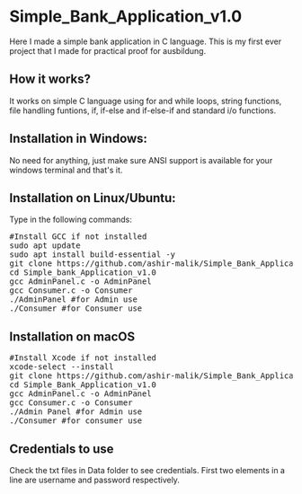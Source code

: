 # Simple_Bank_Application_v1.0
Here I made a simple bank application in C language. This is my first ever project that I made for practical proof for ausbildung.
## How it works?  
It works on simple C language using for and while loops, string functions, file handling funtions, if, if-else and if-else-if and standard i/o functions.
## Installation in Windows:  
No need for anything, just make sure ANSI support is available for your windows terminal and that's it. 
## Installation on Linux/Ubuntu:  
Type in the following commands:
<pre>#Install GCC if not installed  
sudo apt update   
sudo apt install build-essential -y  
git clone https://github.com/ashir-malik/Simple_Bank_Application_v1.0.git  
cd Simple_bank_Application_v1.0  
gcc AdminPanel.c -o AdminPanel  
gcc Consumer.c -o Consumer  
./AdminPanel #for Admin use
./Consumer #for Consumer use</pre>  
## Installation on macOS  
<pre>#Install Xcode if not installed  
xcode-select --install  
git clone https://github.com/ashir-malik/Simple_Bank_Application_v1.0.git  
cd Simple_Bank_Application_v1.0  
gcc AdminPanel.c -o AdminPanel  
gcc Consumer.c -o Consumer  
./Admin Panel #for Admin use  
./Consumer #for consumer use</pre>  
## Credentials to use  
Check the txt files in Data folder to see credentials. First two elements in a line are username and password respectively.  

